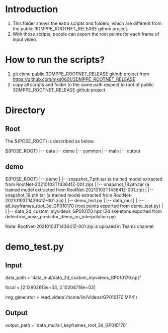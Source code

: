 # Introduction
1. This folder shows the extra scripts and folders, which are different from the public 3DMPPE_ROOTNET_RELEASE github project.
2. With those scripts, people can export the root points for each frame of input video.

# How to run the scripts?
1. git clone public 3DMPPE_ROOTNET_RELEASE github project from https://github.com/mks0601/3DMPPE_ROOTNET_RELEASE.
2. copy all scripts and folder to the same path respect to root of public 3DMPPE_ROOTNET_RELEASE github project.

# Directory

## Root
The ${POSE_ROOT} is described as below.

${POSE_ROOT}
|-- data
|-- demo
|-- common
|-- main
|-- output

## demo
${POSE_ROOT}
|-- demo
|   |-- snapshot_7.pth.tar (a trained model extracted from RootNet-20210103T143641Z-001.zip)
|   |-- snapshot_18.pth.tar (a trained model extracted from RootNet-20210103T143641Z-001.zip)
|   |-- snapshot_19.pth.tar (a trained model extracted from RootNet-20210103T143641Z-001.zip)
|   |-- demo_test.py
|   |-- data_mul
|   |   |-- all_keyframes_root_3d_GP010170 (root points exported from demo_test.py)
|   |   |-- data_2d_custom_myvideos_GP010170.npz (2d skeletons exported from detectron_pose_predictor_demo_no_interpolation.py)

Note: RootNet-20210103T143641Z-001.zip is uploaed in Teams channel

# demo_test.py
## Input
data_path = 'data_mul/data_2d_custom_myvideos_GP010170.npz'

focal = [2.12902613e+03, 2.10204718e+03]

img_generator = read_video('/home/lin/Videos/GP010170.MP4')

## Output
output_path = 'data_mul/all_keyframes_root_3d_GP010170'


